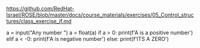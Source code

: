https://github.com/RedHat-Israel/ROSE/blob/master/docs/course_materials/exercises/05_Control_structures/class_exercise_if.md

a = input("Any number ")
a = float(a)
if a > 0:
    print(f'A is a positive number')
elif a < -0:
    print(f'A is negative number')
else:
    print(f'ITS A ZERO')
